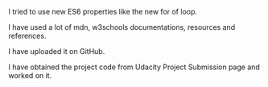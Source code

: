 


I tried to use new ES6 properties like the new for of loop.

I have used a lot of mdn, w3schools documentations, resources and references. 

I have uploaded it on GitHub.

I have obtained the project code from Udacity Project Submission page and worked on it.





